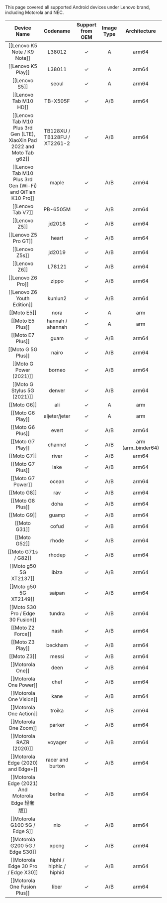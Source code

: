 This page covered all supported Android devices under Lenovo brand, including Motorola and NEC.

|Device Name|Codename|Support from OEM|Image Type|Architecture|
|:-:|:-:|:-:|:-:|:-:|
|[[Lenovo K5 Note / K9 Note]]|L38012|✓|A|arm64|
|[[Lenovo K5 Play]]|L38011|✓|A|arm64|
|[[Lenovo S5]]|seoul|✓|A|arm64|
|[[Lenovo Tab M10 HD]]|TB-X505F|✓|A/B|arm64|
|[[Lenovo Tab M10 Plus 3rd Gen (LTE), XiaoXin Pad 2022 and Moto Tab g62]]|TB128XU / TB128FU / XT2261-2|✓|A/B|arm64|
|[[Lenovo Tab M10 Plus 3rd Gen (Wi-Fi) and QiTian K10 Pro]]|maple|✓|A/B|arm64|
|[[Lenovo Tab V7]]|PB-6505M|✓|A/B|arm64|
|[[Lenovo Z5]]|jd2018|✓|A/B|arm64|
|[[Lenovo Z5 Pro GT]]|heart|✓|A/B|arm64|
|[[Lenovo Z5s]]|jd2019|✓|A/B|arm64|
|[[Lenovo Z6]]|L78121|✓|A/B|arm64|
|[[Lenovo Z6 Pro]]|zippo|✓|A/B|arm64|
|[[Lenovo Z6 Youth Edition]]|kunlun2|✓|A/B|arm64|
|[[Moto E5]]|nora|✓|A|arm|
|[[Moto E5 Plus]]|hannah / ahannah|✓|A|arm|
|[[Moto E7 Plus]]|guam|✓|A/B|arm64|
|[[Moto G 5G Plus]]|nairo|✓|A/B|arm64|
|[[Moto G Power (2021)]]|borneo|✓|A/B|arm64|
|[[Moto G Stylus 5G (2021)]]|denver|✓|A/B|arm64|
|[[Moto G6]]|ali|✓|A|arm|
|[[Moto G6 Play]]|aljeter/jeter|✓|A|arm|
|[[Moto G6 Plus]]|evert|✓|A/B|arm64|
|[[Moto G7 Play]]|channel|✓|A/B|arm (arm_binder64)|
|[[Moto G7]]|river|✓|A/B|arm64|
|[[Moto G7 Plus]]|lake|✓|A/B|arm64|
|[[Moto G7 Power]]|ocean|✓|A/B|arm64|
|[[Moto G8]]|rav|✓|A/B|arm64|
|[[Moto G8 Plus]]|doha|✓|A/B|arm64|
|[[Moto G9]]|guamp|✓|A/B|arm64|
|[[Moto G31]]|cofud|✓|A/B|arm64|
|[[Moto G52]]|rhode|✓|A/B|arm64|
|[[Moto G71s / G82]]|rhodep|✓|A/B|arm64|
|[[Moto g50 5G XT2137]]|ibiza|✓|A/B|arm64|
|[[Moto g50 5G XT2149]]|saipan|✓|A/B|arm64|
|[[Moto S30 Pro / Edge 30 Fusion]]|tundra|✓|A/B|arm64|
|[[Moto Z2 Force]]|nash|✓|A/B|arm64|
|[[Moto Z3 Play]]|beckham|✓|A/B|arm64|
|[[Moto Z3]]|messi|✓|A/B|arm64|
|[[Motorola One]]|deen|✓|A/B|arm64|
|[[Motorola One Power]]|chef|✓|A/B|arm64|
|[[Motorola One Vision]]|kane|✓|A/B|arm64|
|[[Motorola One Action]]|troika|✓|A/B|arm64|
|[[Motorola One Zoom]]|parker|✓|A/B|arm64|
|[[Motorola RAZR (2020)]]|voyager|✓|A/B|arm64|
|[[Motorola Edge (2020) and Edge+]]|racer and burton|✓|A/B|arm64|
|[[Motorola Edge (2021) And Motorola Edge 轻奢版]]|berlna|✓|A/B|arm64|
|[[Motorola G100 5G / Edge S]]|nio|✓|A/B|arm64|
|[[Motorola G200 5G / Edge S30]]|xpeng|✓|A/B|arm64|
|[[Motorola Edge 30 Pro / Edge X30]]|hiphi / hiphic / hiphid|✓|A/B|arm64|
|[[Motorola One Fusion Plus]]|liber|✓|A/B|arm64|